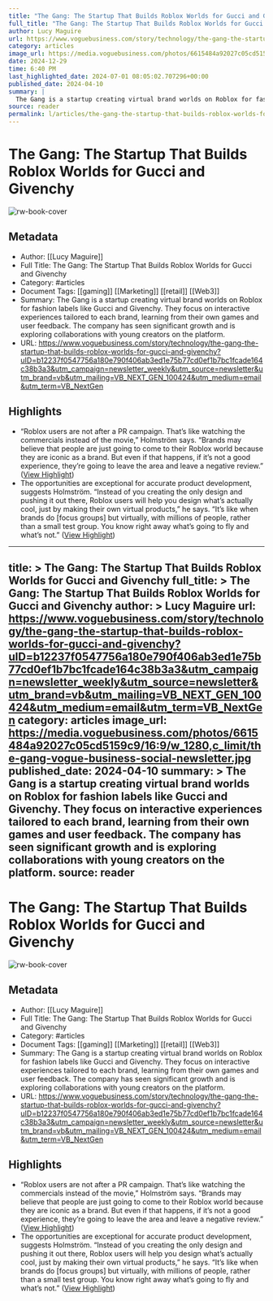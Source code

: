 ```yaml
---
title: "The Gang: The Startup That Builds Roblox Worlds for Gucci and Givenchy"
full_title: "The Gang: The Startup That Builds Roblox Worlds for Gucci and Givenchy"
author: Lucy Maguire
url: https://www.voguebusiness.com/story/technology/the-gang-the-startup-that-builds-roblox-worlds-for-gucci-and-givenchy?uID=b12237f0547756a180e790f406ab3ed1e75b77cd0ef1b7bc1fcade164c38b3a3&utm_campaign=newsletter_weekly&utm_source=newsletter&utm_brand=vb&utm_mailing=VB_NEXT_GEN_100424&utm_medium=email&utm_term=VB_NextGen
category: articles
image_url: https://media.voguebusiness.com/photos/6615484a92027c05cd5159c9/16:9/w_1280,c_limit/the-gang-vogue-business-social-newsletter.jpg
date: 2024-12-29
time: 6:40 PM
last_highlighted_date: 2024-07-01 08:05:02.707296+00:00
published_date: 2024-04-10
summary: |
  The Gang is a startup creating virtual brand worlds on Roblox for fashion labels like Gucci and Givenchy. They focus on interactive experiences tailored to each brand, learning from their own games and user feedback. The company has seen significant growth and is exploring collaborations with young creators on the platform.
source: reader
permalink: l/articles/the-gang-the-startup-that-builds-roblox-worlds-for-gucci-and-givenchy
---
```

# The Gang: The Startup That Builds Roblox Worlds for Gucci and Givenchy

![rw-book-cover](https://media.voguebusiness.com/photos/6615484a92027c05cd5159c9/16:9/w_1280,c_limit/the-gang-vogue-business-social-newsletter.jpg)

## Metadata
- Author: [[Lucy Maguire]]
- Full Title: The Gang: The Startup That Builds Roblox Worlds for Gucci and Givenchy
- Category: #articles
- Document Tags: [[gaming]] [[Marketing]] [[retail]] [[Web3]] 
- Summary: The Gang is a startup creating virtual brand worlds on Roblox for fashion labels like Gucci and Givenchy. They focus on interactive experiences tailored to each brand, learning from their own games and user feedback. The company has seen significant growth and is exploring collaborations with young creators on the platform.
- URL: https://www.voguebusiness.com/story/technology/the-gang-the-startup-that-builds-roblox-worlds-for-gucci-and-givenchy?uID=b12237f0547756a180e790f406ab3ed1e75b77cd0ef1b7bc1fcade164c38b3a3&utm_campaign=newsletter_weekly&utm_source=newsletter&utm_brand=vb&utm_mailing=VB_NEXT_GEN_100424&utm_medium=email&utm_term=VB_NextGen

## Highlights
- “Roblox users are not after a PR campaign. That’s like watching the commercials instead of the movie,” Holmström says. “Brands may believe that people are just going to come to their Roblox world because they are iconic as a brand. But even if that happens, if it’s not a good experience, they’re going to leave the area and leave a negative review.” ([View Highlight](https://read.readwise.io/read/01j1pn4ytpnnyak7mnnbdjrbsc))
- The opportunities are exceptional for accurate product development, suggests Holmström. “Instead of you creating the only design and pushing it out there, Roblox users will help you design what’s actually cool, just by making their own virtual products,” he says. “It’s like when brands do [focus groups] but virtually, with millions of people, rather than a small test group. You know right away what’s going to fly and what’s not.” ([View Highlight](https://read.readwise.io/read/01j1pn6v662kq73yvkqf88zmn8))


---
title: >
  The Gang: The Startup That Builds Roblox Worlds for Gucci and Givenchy
full_title: >
  The Gang: The Startup That Builds Roblox Worlds for Gucci and Givenchy
author: >
  Lucy Maguire
url: https://www.voguebusiness.com/story/technology/the-gang-the-startup-that-builds-roblox-worlds-for-gucci-and-givenchy?uID=b12237f0547756a180e790f406ab3ed1e75b77cd0ef1b7bc1fcade164c38b3a3&utm_campaign=newsletter_weekly&utm_source=newsletter&utm_brand=vb&utm_mailing=VB_NEXT_GEN_100424&utm_medium=email&utm_term=VB_NextGen
category: articles
image_url: https://media.voguebusiness.com/photos/6615484a92027c05cd5159c9/16:9/w_1280,c_limit/the-gang-vogue-business-social-newsletter.jpg
published_date: 2024-04-10
summary: >
  The Gang is a startup creating virtual brand worlds on Roblox for fashion labels like Gucci and Givenchy. They focus on interactive experiences tailored to each brand, learning from their own games and user feedback. The company has seen significant growth and is exploring collaborations with young creators on the platform.
source: reader
---
# The Gang: The Startup That Builds Roblox Worlds for Gucci and Givenchy

![rw-book-cover](https://media.voguebusiness.com/photos/6615484a92027c05cd5159c9/16:9/w_1280,c_limit/the-gang-vogue-business-social-newsletter.jpg)

## Metadata
- Author: [[Lucy Maguire]]
- Full Title: The Gang: The Startup That Builds Roblox Worlds for Gucci and Givenchy
- Category: #articles
- Document Tags: [[gaming]] [[Marketing]] [[retail]] [[Web3]] 
- Summary: The Gang is a startup creating virtual brand worlds on Roblox for fashion labels like Gucci and Givenchy. They focus on interactive experiences tailored to each brand, learning from their own games and user feedback. The company has seen significant growth and is exploring collaborations with young creators on the platform.
- URL: https://www.voguebusiness.com/story/technology/the-gang-the-startup-that-builds-roblox-worlds-for-gucci-and-givenchy?uID=b12237f0547756a180e790f406ab3ed1e75b77cd0ef1b7bc1fcade164c38b3a3&utm_campaign=newsletter_weekly&utm_source=newsletter&utm_brand=vb&utm_mailing=VB_NEXT_GEN_100424&utm_medium=email&utm_term=VB_NextGen

## Highlights
- “Roblox users are not after a PR campaign. That’s like watching the commercials instead of the movie,” Holmström says. “Brands may believe that people are just going to come to their Roblox world because they are iconic as a brand. But even if that happens, if it’s not a good experience, they’re going to leave the area and leave a negative review.” ([View Highlight](https://read.readwise.io/read/01j1pn4ytpnnyak7mnnbdjrbsc))
- The opportunities are exceptional for accurate product development, suggests Holmström. “Instead of you creating the only design and pushing it out there, Roblox users will help you design what’s actually cool, just by making their own virtual products,” he says. “It’s like when brands do [focus groups] but virtually, with millions of people, rather than a small test group. You know right away what’s going to fly and what’s not.” ([View Highlight](https://read.readwise.io/read/01j1pn6v662kq73yvkqf88zmn8))


